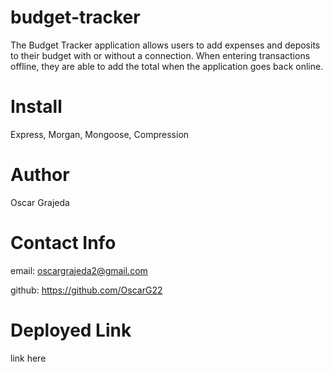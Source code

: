 # budget-tracker

The Budget Tracker application allows users to add expenses and deposits to their budget with or without a connection. When entering transactions offline, they are able to add the total when the application goes back online.

# Install

Express, Morgan, Mongoose, Compression

# Author

Oscar Grajeda

# Contact Info

email: oscargrajeda2@gmail.com

github: https://github.com/OscarG22

# Deployed Link

link here